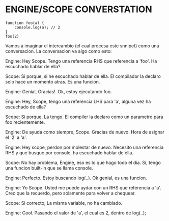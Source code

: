 # ENGINE/SCOPE CONVERSTATION

```
function foo(a) {
    console.log(a); // 2
}
foo(2)
```
Vamos a imaginar el intercambio (el cual procesa este snnipet) como una conversacion. La conversacion va algo como esto:

Engine: Hey Scope. Tengo una referencia RHS que referencia a 'foo'. Ha escuchado hablar de ella?

Scope: Si porque, si he escuchado hablar de ella. El compilador la declaro solo hace un momento atras. Es una funcion.

Engine: Genial, Gracias!. Ok, estoy ejecutando foo.

Engine: Hey, Scope, tengo una referencia LHS para 'a', alguna vez ha escuchado de ella?

Scope: Si porque, La tengo. El compiler la declaro como un parametro para foo recientemente.

Engine: De ayuda como siempre, Scope. Gracias de nuevo. Hora de asignar el '2' a 'a'.

Engine: Hey scope, perdon por molestar de nuevo. Necesito una referencia RHS y que busque por console, ha escuchado
hablar de ella.

Scope: No hay problema, Engine, eso es lo que hago todo el dia. Si, tengo una funcion built-in que se llama console.

Engine: Perfecto. Estoy buscando log(..). Ok genial, es una funcion.

Engine: Yo Scope. Usted me puede aydar con un RHS que referencia a 'a'. Creo que la recuerdo, pero solamente para volver
a chequear.

Scope: Si correcto, La misma variable, no ha cambiado.

Engine: Cool. Pasando el valor de 'a', el cual es 2, dentro de log(..);
